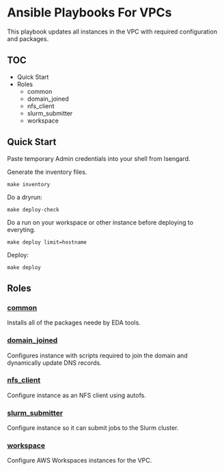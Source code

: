 Ansible Playbooks For VPCs
=================
This playbook updates all instances in the VPC with required configuration and packages.

## TOC

* Quick Start
* Roles
  * common
  * domain_joined
  * nfs_client
  * slurm_submitter
  * workspace

## Quick Start

Paste temporary Admin credentials into your shell from Isengard.

Generate the inventory files.

```
make inventory
```

Do a dryrun:

```
make deploy-check
```

Do a run on your workspace or other instance before deploying to everyting.

```
make deploy limit=hostname
```

Deploy:

```
make deploy
```

## Roles

### [common](roles/common/README.md)

Installs all of the packages neede by EDA tools.

### [domain_joined](roles/domain_joined/README.md)

Configures instance with scripts required to join the domain
and dynamically update DNS records.

### [nfs_client](roles/nfs_client/README.md)

Configure instance as an NFS client using autofs.

### [slurm_submitter](roles/slurm_submitter/README.md)

Configure instance so it can submit jobs to the Slurm cluster.

### [workspace](roles/workspace/README.md)

Configure AWS Workspaces instances for the VPC.

